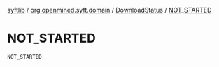 [syftlib](../../index.md) / [org.openmined.syft.domain](../index.md) / [DownloadStatus](index.md) / [NOT_STARTED](./-n-o-t_-s-t-a-r-t-e-d.md)

# NOT_STARTED

`NOT_STARTED`